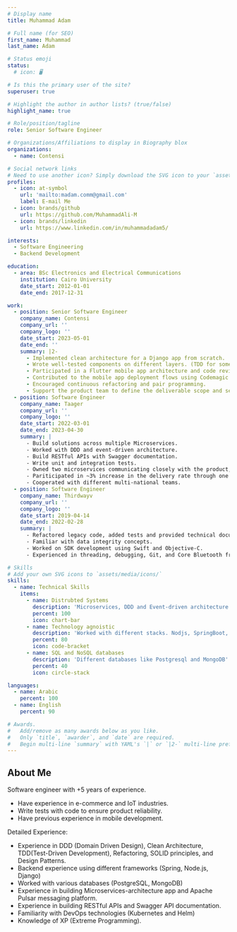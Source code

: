 ```yaml
---
# Display name
title: Muhammad Adam

# Full name (for SEO)
first_name: Muhammad
last_name: Adam

# Status emoji
status:
  # icon: 🖥️

# Is this the primary user of the site?
superuser: true

# Highlight the author in author lists? (true/false)
highlight_name: true

# Role/position/tagline
role: Senior Software Engineer

# Organizations/Affiliations to display in Biography blox
organizations:
  - name: Contensi

# Social network links
# Need to use another icon? Simply download the SVG icon to your `assets/media/icons/` folder.
profiles:
  - icon: at-symbol
    url: 'mailto:madam.comm@gmail.com'
    label: E-mail Me
  - icon: brands/github
    url: https://github.com/MuhammadAli-M
  - icon: brands/linkedin
    url: https://www.linkedin.com/in/muhammadadam5/

interests:
  - Software Engineering
  - Backend Development

education:
  - area: BSc Electronics and Electrical Communications 
    institution: Cairo University
    date_start: 2012-01-01
    date_end: 2017-12-31

work:
  - position: Senior Software Engineer
    company_name: Contensi
    company_url: ''
    company_logo: ''
    date_start: 2023-05-01
    date_end: ''
    summary: |2-
      - Implemented clean architecture for a Django app from scratch.
      - Wrote well-tested components on different layers. (TDD for some modules).
      - Participated in a Flutter mobile app architecture and code reviews.
      - Contributed to the mobile app deployment flows using Codemagic and Github actions.
      - Encouraged continuous refactoring and pair programming.
      - Support the product team to define the deliverable scope and set deliverables priorities.
  - position: Software Engineer
    company_name: Taager
    company_url: ''
    company_logo: ''
    date_start: 2022-03-01
    date_end: 2023-04-30
    summary: |
      - Build solutions across multiple Microservices.
      - Worked with DDD and event-driven architecture.
      - Build RESTful APIs with Swagger documentation.
      - Write unit and integration tests.
      - Owned two microservices communicating closely with the product, data and operations teams.
      - Pariticipated in ~3% increase in the delivery rate through one of the initiaives.
      - Cooperated with different multi-national teams.
  - position: Software Engineer
    company_name: Thirdwayv
    company_url: ''
    company_logo: ''
    date_start: 2019-04-14
    date_end: 2022-02-28
    summary: |
      - Refactored legacy code, added tests and provided technical documentation.
      - Familiar with data integrity concepts. 
      - Worked on SDK development using Swift and Objective-C.
      - Experienced in threading, debugging, Git, and Core Bluetooth framework.

# Skills
# Add your own SVG icons to `assets/media/icons/`
skills:
  - name: Technical Skills
    items:
      - name: Distrubted Systems
        description: 'Microservices, DDD and Event-driven architecture'
        percent: 100
        icon: chart-bar
      - name: Technology agnoistic
        description: 'Worked with different stacks. Nodjs, SpringBoot, Django and Golang'
        percent: 80
        icon: code-bracket
      - name: SQL and NoSQL databases
        description: 'Different databases like Postgresql and MongoDB'
        percent: 40
        icon: circle-stack

languages:
  - name: Arabic
    percent: 100
  - name: English
    percent: 90

# Awards.
#   Add/remove as many awards below as you like.
#   Only `title`, `awarder`, and `date` are required.
#   Begin multi-line `summary` with YAML's `|` or `|2-` multi-line prefix and indent 2 spaces below.
---
```


## About Me

Software engineer with +5 years of experience. 
- Have experience in e-commerce and IoT industries.
- Write tests with code to ensure product reliability.
- Have previous experience in mobile development.

Detailed Experience:
- Experience in DDD (Domain Driven Design), Clean Architecture, TDD(Test-Driven Development), Refactoring, SOLID principles, and Design Patterns.
- Backend experience using different frameworks (Spring, Node.js, Django)
- Worked with various databases (PostgreSQL, MongoDB)
- Experience in building Microservices-architecture app and Apache Pulsar messaging platform.
- Experience in building RESTful APIs and Swagger API documentation.
- Familiarity with DevOps technologies (Kubernetes and Helm)
- Knowledge of XP (Extreme Programming).
